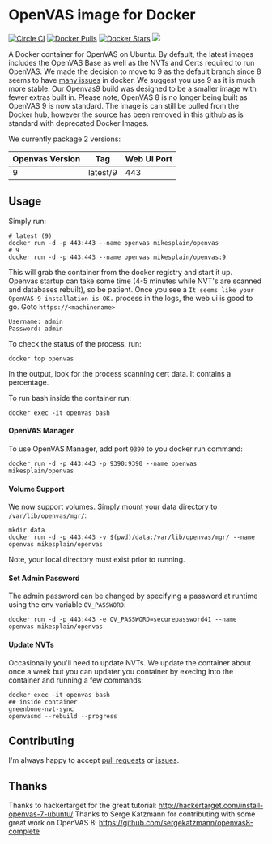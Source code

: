 OpenVAS image for Docker
==============

[![Circle CI](https://img.shields.io/circleci/project/mikesplain/openvas-docker/master.svg)](https://circleci.com/gh/mikesplain/openvas-docker/tree/master) [![Docker Pulls](https://img.shields.io/docker/pulls/mikesplain/openvas.svg)](https://hub.docker.com/r/mikesplain/openvas/) [![Docker Stars](https://img.shields.io/docker/stars/mikesplain/openvas.svg)](https://hub.docker.com/r/mikesplain/openvas/) [![](https://images.microbadger.com/badges/image/mikesplain/openvas.svg)](https://microbadger.com/images/mikesplain/openvas "Get your own image badge on microbadger.com")

A Docker container for OpenVAS on Ubuntu.  By default, the latest images includes the OpenVAS Base as well as the NVTs and Certs required to run OpenVAS.  We made the decision to move to 9 as the default branch since 8 seems to have [many issues](https://github.com/mikesplain/openvas-docker/issues/84) in docker.  We suggest you use 9 as it is much more stable. Our Openvas9 build was designed to be a smaller image with fewer extras built in. Please note, OpenVAS 8 is no longer being built as OpenVAS 9 is now standard.  The image is can still be pulled from the Docker hub, however the source has been removed in this github as is standard with deprecated Docker Images.

We currently package 2 versions:

| Openvas Version | Tag     | Web UI Port |
|-----------------|---------|-------------|
| 9               | latest/9| 443        |



Usage
-----

Simply run:

```
# latest (9)
docker run -d -p 443:443 --name openvas mikesplain/openvas
# 9
docker run -d -p 443:443 --name openvas mikesplain/openvas:9
```

This will grab the container from the docker registry and start it up.  Openvas startup can take some time (4-5 minutes while NVT's are scanned and databases rebuilt), so be patient.  Once you see a `It seems like your OpenVAS-9 installation is OK.` process in the logs, the web ui is good to go.  Goto `https://<machinename>`

```
Username: admin
Password: admin
```

To check the status of the process, run:

```
docker top openvas
```

In the output, look for the process scanning cert data.  It contains a percentage.

To run bash inside the container run:

```
docker exec -it openvas bash
```

#### OpenVAS Manager
To use OpenVAS Manager, add port `9390` to you docker run command:
```
docker run -d -p 443:443 -p 9390:9390 --name openvas mikesplain/openvas
```

#### Volume Support
We now support volumes. Simply mount your data directory to `/var/lib/openvas/mgr/`:
```
mkdir data
docker run -d -p 443:443 -v $(pwd)/data:/var/lib/openvas/mgr/ --name openvas mikesplain/openvas
```
Note, your local directory must exist prior to running.

#### Set Admin Password
The admin password can be changed by specifying a password at runtime using the env variable `OV_PASSWORD`:
```
docker run -d -p 443:443 -e OV_PASSWORD=securepassword41 --name openvas mikesplain/openvas
```
#### Update NVTs
Occasionally you'll need to update NVTs. We update the container about once a week but you can updater you container by execing into the container and running a few commands:
```
docker exec -it openvas bash
## inside container
greenbone-nvt-sync
openvasmd --rebuild --progress
```


Contributing
------------

I'm always happy to accept [pull requests](https://github.com/mikesplain/openvas-docker/pulls) or [issues](https://github.com/mikesplain/openvas-docker/issues).

Thanks
------
Thanks to hackertarget for the great tutorial: http://hackertarget.com/install-openvas-7-ubuntu/
Thanks to Serge Katzmann for contributing with some great work on OpenVAS 8: https://github.com/sergekatzmann/openvas8-complete
